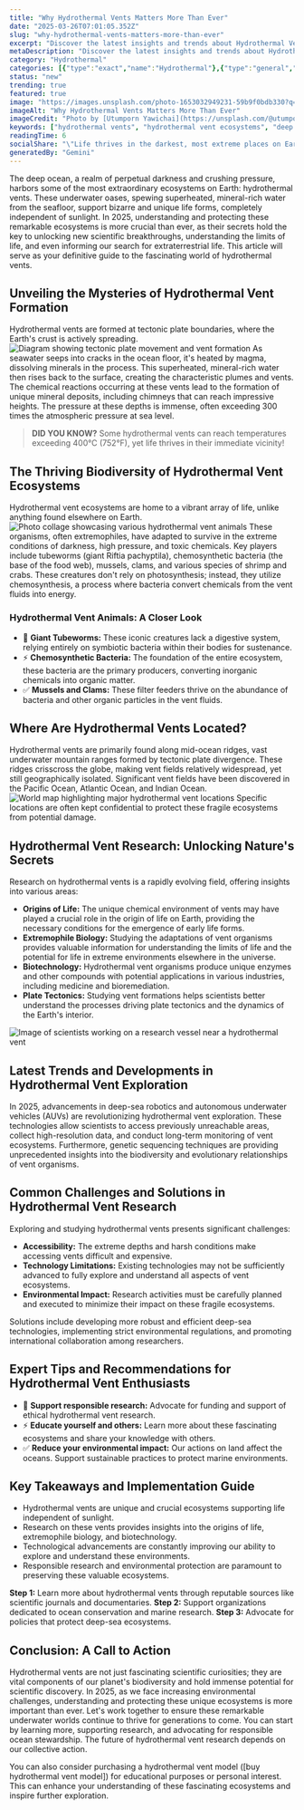 ```yaml
---
title: "Why Hydrothermal Vents Matters More Than Ever"
date: "2025-03-26T07:01:05.352Z"
slug: "why-hydrothermal-vents-matters-more-than-ever"
excerpt: "Discover the latest insights and trends about Hydrothermal Vents. This comprehensive guide covers everything you need to know about Hydrothermal Vents in 2025."
metaDescription: "Discover the latest insights and trends about Hydrothermal Vents. This comprehensive guide covers everything you need to know about Hydrothermal Vents in 2..."
category: "Hydrothermal"
categories: [{"type":"exact","name":"Hydrothermal"},{"type":"general","name":"Oceanography"},{"type":"medium","name":"Marine Biology"},{"type":"specific","name":"Chemosynthesis"},{"type":"niche","name":"Tubeworm Symbiosis"}]
status: "new"
trending: true
featured: true
image: "https://images.unsplash.com/photo-1653032949231-59b9f0bdb330?q=85&w=1200&fit=max&fm=webp&auto=compress"
imageAlt: "Why Hydrothermal Vents Matters More Than Ever"
imageCredit: "Photo by [Utumporn Yawichai](https://unsplash.com/@utumporn_429695_gemstones) on Unsplash"
keywords: ["hydrothermal vents", "hydrothermal vent ecosystems", "deep sea hydrothermal vents", "hydrothermal vent life", "where are hydrothermal vents located", "hydrothermal vent animals", "hydrothermal vent formation", "buy hydrothermal vent model", "hydrothermal vent research", "exploring hydrothermal vents"]
readingTime: 6
socialShare: "\"Life thrives in the darkest, most extreme places on Earth—hydrothermal vents prove that the limits of life are far beyond what we once imagined.\""
generatedBy: "Gemini"
---
```




The deep ocean, a realm of perpetual darkness and crushing pressure, harbors some of the most extraordinary ecosystems on Earth: hydrothermal vents.  These underwater oases, spewing superheated, mineral-rich water from the seafloor, support bizarre and unique life forms, completely independent of sunlight. In 2025, understanding and protecting these remarkable ecosystems is more crucial than ever, as their secrets hold the key to unlocking new scientific breakthroughs, understanding the limits of life, and even informing our search for extraterrestrial life.  This article will serve as your definitive guide to the fascinating world of hydrothermal vents.

## Unveiling the Mysteries of Hydrothermal Vent Formation

Hydrothermal vents are formed at tectonic plate boundaries, where the Earth's crust is actively spreading.  ![Diagram showing tectonic plate movement and vent formation](https://images.unsplash.com/photo-1664515730165-44c4fbb3f45b?q=85&w=1200&fit=max&fm=webp&auto=compress) As seawater seeps into cracks in the ocean floor, it's heated by magma, dissolving minerals in the process. This superheated, mineral-rich water then rises back to the surface, creating the characteristic plumes and vents.  The chemical reactions occurring at these vents lead to the formation of unique mineral deposits, including chimneys that can reach impressive heights. The pressure at these depths is immense, often exceeding 300 times the atmospheric pressure at sea level.

> **DID YOU KNOW?** Some hydrothermal vents can reach temperatures exceeding 400°C (752°F), yet life thrives in their immediate vicinity!

## The Thriving Biodiversity of Hydrothermal Vent Ecosystems

Hydrothermal vent ecosystems are home to a vibrant array of life, unlike anything found elsewhere on Earth.  ![Photo collage showcasing various hydrothermal vent animals](https://images.unsplash.com/photo-1501300140941-6c556d26c1b9?q=85&w=1200&fit=max&fm=webp&auto=compress) These organisms, often extremophiles, have adapted to survive in the extreme conditions of darkness, high pressure, and toxic chemicals.  Key players include tubeworms (giant Riftia pachyptila), chemosynthetic bacteria (the base of the food web), mussels, clams, and various species of shrimp and crabs. These creatures don't rely on photosynthesis; instead, they utilize chemosynthesis, a process where bacteria convert chemicals from the vent fluids into energy.

### Hydrothermal Vent Animals: A Closer Look

* 🔑 **Giant Tubeworms:** These iconic creatures lack a digestive system, relying entirely on symbiotic bacteria within their bodies for sustenance.
* ⚡ **Chemosynthetic Bacteria:** The foundation of the entire ecosystem, these bacteria are the primary producers, converting inorganic chemicals into organic matter.
* ✅ **Mussels and Clams:** These filter feeders thrive on the abundance of bacteria and other organic particles in the vent fluids.

## Where Are Hydrothermal Vents Located?

Hydrothermal vents are primarily found along mid-ocean ridges, vast underwater mountain ranges formed by tectonic plate divergence.  These ridges crisscross the globe, making vent fields relatively widespread, yet still geographically isolated.  Significant vent fields have been discovered in the Pacific Ocean, Atlantic Ocean, and Indian Ocean. ![World map highlighting major hydrothermal vent locations](https://images.unsplash.com/photo-1722010811002-a772b2066890?q=85&w=1200&fit=max&fm=webp&auto=compress)  Specific locations are often kept confidential to protect these fragile ecosystems from potential damage.

## Hydrothermal Vent Research: Unlocking Nature's Secrets

Research on hydrothermal vents is a rapidly evolving field, offering insights into various areas:

* **Origins of Life:** The unique chemical environment of vents may have played a crucial role in the origin of life on Earth, providing the necessary conditions for the emergence of early life forms.
* **Extremophile Biology:** Studying the adaptations of vent organisms provides valuable information for understanding the limits of life and the potential for life in extreme environments elsewhere in the universe.
* **Biotechnology:**  Hydrothermal vent organisms produce unique enzymes and other compounds with potential applications in various industries, including medicine and bioremediation.
* **Plate Tectonics:** Studying vent formations helps scientists better understand the processes driving plate tectonics and the dynamics of the Earth's interior.

![Image of scientists working on a research vessel near a hydrothermal vent](https://images.unsplash.com/photo-1626139331920-9b8c76abeaa1?q=85&w=1200&fit=max&fm=webp&auto=compress)

## Latest Trends and Developments in Hydrothermal Vent Exploration

In 2025, advancements in deep-sea robotics and autonomous underwater vehicles (AUVs) are revolutionizing hydrothermal vent exploration.  These technologies allow scientists to access previously unreachable areas, collect high-resolution data, and conduct long-term monitoring of vent ecosystems.  Furthermore, genetic sequencing techniques are providing unprecedented insights into the biodiversity and evolutionary relationships of vent organisms.

## Common Challenges and Solutions in Hydrothermal Vent Research

Exploring and studying hydrothermal vents presents significant challenges:

* **Accessibility:** The extreme depths and harsh conditions make accessing vents difficult and expensive.
* **Technology Limitations:** Existing technologies may not be sufficiently advanced to fully explore and understand all aspects of vent ecosystems.
* **Environmental Impact:**  Research activities must be carefully planned and executed to minimize their impact on these fragile ecosystems.

Solutions include developing more robust and efficient deep-sea technologies, implementing strict environmental regulations, and promoting international collaboration among researchers.

## Expert Tips and Recommendations for Hydrothermal Vent Enthusiasts

* 🔑 **Support responsible research:** Advocate for funding and support of ethical hydrothermal vent research.
* ⚡ **Educate yourself and others:** Learn more about these fascinating ecosystems and share your knowledge with others.
* ✅ **Reduce your environmental impact:** Our actions on land affect the oceans.  Support sustainable practices to protect marine environments.

## Key Takeaways and Implementation Guide

* Hydrothermal vents are unique and crucial ecosystems supporting life independent of sunlight.
* Research on these vents provides insights into the origins of life, extremophile biology, and biotechnology.
* Technological advancements are constantly improving our ability to explore and understand these environments.
* Responsible research and environmental protection are paramount to preserving these valuable ecosystems.

**Step 1:** Learn more about hydrothermal vents through reputable sources like scientific journals and documentaries.
**Step 2:** Support organizations dedicated to ocean conservation and marine research.
**Step 3:** Advocate for policies that protect deep-sea ecosystems.

## Conclusion:  A Call to Action

Hydrothermal vents are not just fascinating scientific curiosities; they are vital components of our planet's biodiversity and hold immense potential for scientific discovery.  In 2025, as we face increasing environmental challenges, understanding and protecting these unique ecosystems is more important than ever.  Let's work together to ensure these remarkable underwater worlds continue to thrive for generations to come.  You can start by learning more, supporting research, and advocating for responsible ocean stewardship.  The future of hydrothermal vent research depends on our collective action.

You can also consider purchasing a hydrothermal vent model ([buy hydrothermal vent model]) for educational purposes or personal interest.  This can enhance your understanding of these fascinating ecosystems and inspire further exploration.
